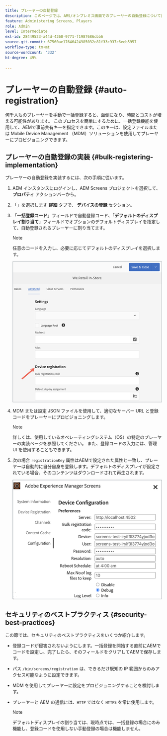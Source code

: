 ```yaml
---
title: プレーヤーの自動登録
description: このページでは、AMS/オンプレミス画面でのプレーヤーの自動登録について説明します。
feature: Administering Screens, Players
role: Admin
level: Intermediate
exl-id: 28449523-a44d-4260-9771-f1987686cbb6
source-git-commit: 67560ae17646424985032c81f33c937c6eeb5957
workflow-type: tm+mt
source-wordcount: '332'
ht-degree: 49%

---
```


# プレーヤーの自動登録 {#auto-registration}

何千人ものプレーヤーを手動で一括登録すると、面倒になり、時間とコストが増える可能性があります。 このプロセスを簡単にするために、一括登録機能を使用して、AEMで事前共有キーを指定できます。このキーは、設定ファイルまたは Mobile Device Management （MDM）ソリューションを使用してプレーヤーにプロビジョニングできます。

## プレーヤーの自動登録の実装 {#bulk-registering-implementation}

プレーヤーの自動登録を実装するには、次の手順に従います。

1. AEM インスタンスにログインし、AEM Screens プロジェクトを選択して、 **プロパティ** アクションバーから。
1. 「」を選択します **詳細** タブで、 **デバイスの登録** セクション。

1. 「**一括登録コード**」フィールドで自動登録コード、「**デフォルトのディスプレイ割り当て**」フィールドでオプションのデフォルトディスプレイを指定して、自動登録されるプレーヤーに割り当てます。

   >[!NOTE]
   >任意のコードを入力し、必要に応じてデフォルトのディスプレイを選択します。

   ![画像](/help/user-guide/assets/auto-registration/auto-register1.png)
1. MDM または設定 JSON ファイルを使用して、適切なサーバー URL と登録コードをプレーヤーにプロビジョニングします。

   >[!NOTE]
   >詳しくは、使用しているオペレーティングシステム（OS）の特定のプレーヤーの実装ページを参照してください。 また、登録コードの入力には、管理 UI を使用することもできます。

1. 次の場合 `registrationKey` 属性はAEMで設定された属性と一致し、プレーヤーは自動的に自分自身を登録します。デフォルトのディスプレイが設定されている場合、そのコンテンツはダウンロードされて再生されます。

   ![画像](/help/user-guide/assets/auto-registration/auto-register2.png)

## セキュリティのベストプラクティス {#security-best-practices}

この節では、セキュリティのベストプラクティスをいくつか紹介します。

* 登録コードが侵害されないようにします。一括登録を開始する直前にAEMでコードを設定し、完了したら、そのフィールドをクリアしてAEMで保存します。

* パス `/bin/screens/registration` は、できるだけ既知の IP 範囲からのみアクセス可能なように設定できます。

* MDM を使用してプレーヤーに設定をプロビジョニングすることを検討します。

* プレーヤーと AEM の通信には、`HTTP` ではなく `HTTPS` を常に使用します。

  >[!NOTE]
  >デフォルトディスプレイの割り当ては、現時点では、一括登録の場合にのみ機能し、登録コードを使用しない手動登録の場合は機能しません。
